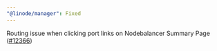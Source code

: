 ```yaml
---
"@linode/manager": Fixed
---
```


Routing issue when clicking port links on Nodebalancer Summary Page ([#12366](https://github.com/linode/manager/pull/12366))

